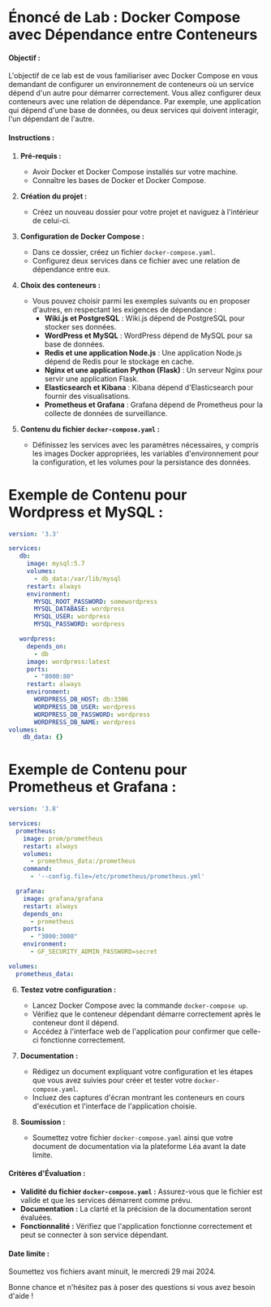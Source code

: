 # Énoncé de Lab : Docker Compose avec Dépendance entre Conteneurs

#### Objectif :
L'objectif de ce lab est de vous familiariser avec Docker Compose en vous demandant de configurer un environnement de conteneurs où un service dépend d'un autre pour démarrer correctement. Vous allez configurer deux conteneurs avec une relation de dépendance. Par exemple, une application qui dépend d'une base de données, ou deux services qui doivent interagir, l'un dépendant de l'autre.

#### Instructions :

1. **Pré-requis :**
   - Avoir Docker et Docker Compose installés sur votre machine.
   - Connaître les bases de Docker et Docker Compose.

2. **Création du projet :**
   - Créez un nouveau dossier pour votre projet et naviguez à l'intérieur de celui-ci.

3. **Configuration de Docker Compose :**
   - Dans ce dossier, créez un fichier `docker-compose.yaml`.
   - Configurez deux services dans ce fichier avec une relation de dépendance entre eux.

4. **Choix des conteneurs :**
   - Vous pouvez choisir parmi les exemples suivants ou en proposer d'autres, en respectant les exigences de dépendance :
     - **Wiki.js et PostgreSQL** : Wiki.js dépend de PostgreSQL pour stocker ses données.
     - **WordPress et MySQL** : WordPress dépend de MySQL pour sa base de données.
     - **Redis et une application Node.js** : Une application Node.js dépend de Redis pour le stockage en cache.
     - **Nginx et une application Python (Flask)** : Un serveur Nginx pour servir une application Flask.
     - **Elasticsearch et Kibana** : Kibana dépend d'Elasticsearch pour fournir des visualisations.
     - **Prometheus et Grafana** : Grafana dépend de Prometheus pour la collecte de données de surveillance.

5. **Contenu du fichier `docker-compose.yaml` :**
   - Définissez les services avec les paramètres nécessaires, y compris les images Docker appropriées, les variables d'environnement pour la configuration, et les volumes pour la persistance des données.

# Exemple de Contenu pour Wordpress et MySQL :
```yaml
version: '3.3'

services:
   db:
     image: mysql:5.7
     volumes:
       - db_data:/var/lib/mysql
     restart: always
     environment:
       MYSQL_ROOT_PASSWORD: somewordpress
       MYSQL_DATABASE: wordpress
       MYSQL_USER: wordpress
       MYSQL_PASSWORD: wordpress

   wordpress:
     depends_on:
       - db
     image: wordpress:latest
     ports:
       - "8000:80"
     restart: always
     environment:
       WORDPRESS_DB_HOST: db:3306
       WORDPRESS_DB_USER: wordpress
       WORDPRESS_DB_PASSWORD: wordpress
       WORDPRESS_DB_NAME: wordpress
volumes:
    db_data: {}

```

# Exemple de Contenu pour Prometheus et Grafana :

```yaml
version: '3.8'

services:
  prometheus:
    image: prom/prometheus
    restart: always
    volumes:
      - prometheus_data:/prometheus
    command:
      - '--config.file=/etc/prometheus/prometheus.yml'

  grafana:
    image: grafana/grafana
    restart: always
    depends_on:
      - prometheus
    ports:
      - "3000:3000"
    environment:
      - GF_SECURITY_ADMIN_PASSWORD=secret

volumes:
  prometheus_data:
```

6. **Testez votre configuration :**
   - Lancez Docker Compose avec la commande `docker-compose up`.
   - Vérifiez que le conteneur dépendant démarre correctement après le conteneur dont il dépend.
   - Accédez à l'interface web de l'application pour confirmer que celle-ci fonctionne correctement.

7. **Documentation :**
   - Rédigez un document expliquant votre configuration et les étapes que vous avez suivies pour créer et tester votre `docker-compose.yaml`.
   - Incluez des captures d'écran montrant les conteneurs en cours d'exécution et l'interface de l'application choisie.

8. **Soumission :**
   - Soumettez votre fichier `docker-compose.yaml` ainsi que votre document de documentation via la plateforme Léa avant la date limite.

#### Critères d'Évaluation :

- **Validité du fichier `docker-compose.yaml` :** Assurez-vous que le fichier est valide et que les services démarrent comme prévu.
- **Documentation :** La clarté et la précision de la documentation seront évaluées.
- **Fonctionnalité :** Vérifiez que l'application fonctionne correctement et peut se connecter à son service dépendant.

#### Date limite : 
Soumettez vos fichiers avant minuit, le mercredi 29 mai 2024.

Bonne chance et n'hésitez pas à poser des questions si vous avez besoin d'aide !
